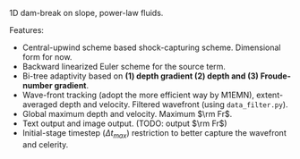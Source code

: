 1D dam-break on slope, power-law fluids.

Features:
- Central-upwind scheme based shock-capturing scheme. Dimensional form for now.
- Backward linearized Euler scheme for the source term.
- Bi-tree adaptivity based on **(1) depth gradient (2) depth and (3) Froude-number gradient**.
- Wave-front tracking (adopt the more efficient way by M1EMN), extent-averaged depth and velocity. Filtered wavefront (using `data_filter.py`).
- Global maximum depth and velocity. Maximum $\rm Fr$.
- Text output and image output. (TODO: output $\rm Fr$)
- Initial-stage timestep ($\Delta t_{max}$) restriction to better capture the wavefront and celerity.
